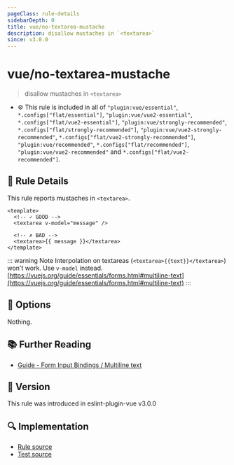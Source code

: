 ```yaml
---
pageClass: rule-details
sidebarDepth: 0
title: vue/no-textarea-mustache
description: disallow mustaches in `<textarea>`
since: v3.0.0
---
```


# vue/no-textarea-mustache

> disallow mustaches in `<textarea>`

- :gear: This rule is included in all of `"plugin:vue/essential"`, `*.configs["flat/essential"]`, `"plugin:vue/vue2-essential"`, `*.configs["flat/vue2-essential"]`, `"plugin:vue/strongly-recommended"`, `*.configs["flat/strongly-recommended"]`, `"plugin:vue/vue2-strongly-recommended"`, `*.configs["flat/vue2-strongly-recommended"]`, `"plugin:vue/recommended"`, `*.configs["flat/recommended"]`, `"plugin:vue/vue2-recommended"` and `*.configs["flat/vue2-recommended"]`.

## :book: Rule Details

This rule reports mustaches in `<textarea>`.

<eslint-code-block :rules="{'vue/no-textarea-mustache': ['error']}">

```vue
<template>
  <!-- ✓ GOOD -->
  <textarea v-model="message" />

  <!-- ✗ BAD -->
  <textarea>{{ message }}</textarea>
</template>
```

</eslint-code-block>

<!-- markdownlint-disable-next-line no-inline-html -->
<div v-pre>

::: warning Note
Interpolation on textareas (`<textarea>{{text}}</textarea>`) won't work. Use `v-model` instead.
[https://vuejs.org/guide/essentials/forms.html#multiline-text](https://vuejs.org/guide/essentials/forms.html#multiline-text)
:::

</div>

## :wrench: Options

Nothing.

## :books: Further Reading

- [Guide - Form Input Bindings / Multiline text](https://vuejs.org/guide/essentials/forms.html#multiline-text)

## :rocket: Version

This rule was introduced in eslint-plugin-vue v3.0.0

## :mag: Implementation

- [Rule source](https://github.com/vuejs/eslint-plugin-vue/blob/master/lib/rules/no-textarea-mustache.js)
- [Test source](https://github.com/vuejs/eslint-plugin-vue/blob/master/tests/lib/rules/no-textarea-mustache.js)
